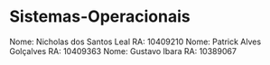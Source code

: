 # Sistemas-Operacionais

Nome: Nicholas dos Santos Leal   RA: 10409210
Nome: Patrick Alves Golçalves    RA: 10409363
Nome: Gustavo Ibara              RA: 10389067
